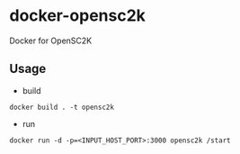 # docker-opensc2k

Docker for OpenSC2K

## Usage

- build

```shell
docker build . -t opensc2k
```

- run

```shell
docker run -d -p=<INPUT_HOST_PORT>:3000 opensc2k /start
```
